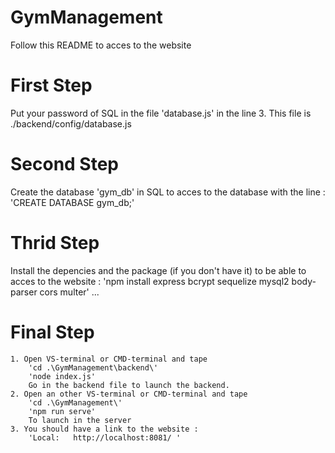 # GymManagement

Follow this README to acces to the website 

# First Step 

Put your password of SQL in the file 'database.js' in the line 3. This file is ./backend/config/database.js

# Second Step 

Create the database 'gym_db' in SQL to acces to the database with the line : 'CREATE DATABASE gym_db;'

# Thrid Step 

Install the depencies and the package (if you don't have it) to be able to acces to the website : 
'npm install express bcrypt sequelize mysql2 body-parser cors multer'
...

# Final Step 
    1. Open VS-terminal or CMD-terminal and tape 
        'cd .\GymManagement\backend\'
        'node index.js'
        Go in the backend file to launch the backend. 
    2. Open an other VS-terminal or CMD-terminal and tape
        'cd .\GymManagement\'
        'npm run serve'
        To launch in the server
    3. You should have a link to the website :
        'Local:   http://localhost:8081/ '
